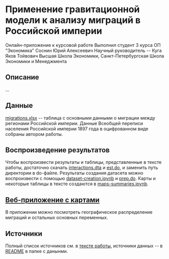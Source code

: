 # Применение гравитационной модели к анализу миграций в Российской империи
Онлайн-приложение к курсовой работе
Выполнил студент 3 курса ОП "Экономика" Соснин Юрий Алексеевич
Научный руководитель -- Куга Яков Тойвович
Высшая Школа Экономики, Санкт-Петербургская Школа Экономики и Менеджмента

## Описание
...
## Данные
[migrations.xlsx](https://github.com/fant0md/empire-migrations-coursework/blob/master/data/migrations.xlsx) -- таблица с основными данными о миграции между регионами Российской империи. Данные Всеобщей переписи населения Российской империи 1897 года в оцифрованном виде собраны автором работы.

## Воспроизведение результатов
Чтобы воспроизвести результаты и таблицы, представленные в тексте работы, достаточно скачать [interactions.dta](https://github.com/fant0md/empire-migrations-coursework/blob/master/interactions.dta) и [est.do](https://github.com/fant0md/empire-migrations-coursework/blob/master/est.do), и заменить путь директории в do-файле. Результаты создания датасета можно воспроизвести с помощью [dataset-creation.ipynb](https://github.com/fant0md/empire-migrations-coursework/blob/master/dataset-creation.ipynb) и [prep.do](https://github.com/fant0md/empire-migrations-coursework/blob/master/prep.do). Карты и некоторые таблицы в тексте создаются в [maps-summaries.ipynb](https://github.com/fant0md/empire-migrations-coursework/blob/master/maps-summaries.ipynb).

## [Веб-приложение с картами](https://russia-migrations-1897.herokuapp.com)

В приложении можно посмотреть географическое распределение миграций и остальных основных переменных.

## Источники

Полный список источников см. в [тексте работы](https://github.com/fant0md/empire-migrations-coursework/blob/master/text/document.pdf), источники данных -- в [README](https://github.com/fant0md/empire-migrations-coursework/blob/master/data/README.md) в папке с данынми.


